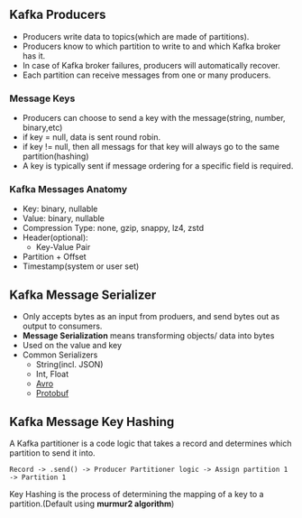 ## Kafka Producers

- Producers write data to topics(which are made of partitions).
- Producers know to which partition to write to and which Kafka broker has it.
- In case of Kafka broker failures, producers will automatically recover.
- Each partition can receive messages from one or many producers.

### Message Keys

+ Producers can choose to send a key with the message(string, number, binary,etc)
+ if key = null, data is sent round robin.
+ if key != null, then all messags for that key will always go to the same partition(hashing)
+ A key is typically sent if message ordering for a specific field is required.

### Kafka Messages Anatomy
+ Key: binary, nullable
+ Value: binary, nullable
+ Compression Type: none, gzip, snappy, lz4, zstd
+ Header(optional):
  + Key-Value Pair
+ Partition + Offset
+ Timestamp(system or user set)

## Kafka Message Serializer
+ Only accepts bytes as an input from produers, and send bytes out as output to consumers.
+ **Message Serialization** means transforming objects/ data into bytes
+ Used on the value and key
+ Common Serializers
  + String(incl. JSON)
  + Int, Float
  + [Avro](https://avro.apache.org/docs/#schemas)
  + [Protobuf](https://protobuf.dev/)

## Kafka Message Key Hashing
A Kafka partitioner is a code logic that takes a record and determines which partition to send it into.

`
Record -> .send() -> Producer Partitioner logic -> Assign partition 1 -> Partition 1
`

Key Hashing is the process of determining the mapping of a key to a partition.(Default using **murmur2 algorithm**)
